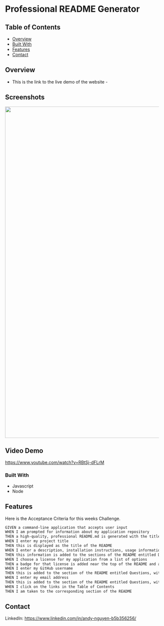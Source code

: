 # Professional README Generator

## Table of Contents

- [Overview](#overview)
- [Built With](#built-with)
- [Features](#features)
- [Contact](#contact)

## Overview


* This is the link to the live demo of the website - 

## Screenshots
<img width="1080" src="./images/codescreenshot.png">

## Video Demo
https://www.youtube.com/watch?v=RBtSj-dFLrM

### Built With

* Javascript
* Node

## Features

Here is the Acceptance Criteria for this weeks Challenge.

```md
GIVEN a command-line application that accepts user input
WHEN I am prompted for information about my application repository
THEN a high-quality, professional README.md is generated with the title of my project and sections entitled Description, Table of Contents, Installation, Usage, License, Contributing, Tests, and Questions
WHEN I enter my project title
THEN this is displayed as the title of the README
WHEN I enter a description, installation instructions, usage information, contribution guidelines, and test instructions
THEN this information is added to the sections of the README entitled Description, Installation, Usage, Contributing, and Tests
WHEN I choose a license for my application from a list of options
THEN a badge for that license is added near the top of the README and a notice is added to the section of the README entitled License that explains which license the application is covered under
WHEN I enter my GitHub username
THEN this is added to the section of the README entitled Questions, with a link to my GitHub profile
WHEN I enter my email address
THEN this is added to the section of the README entitled Questions, with instructions on how to reach me with additional questions
WHEN I click on the links in the Table of Contents
THEN I am taken to the corresponding section of the README
```

## Contact
LinkedIn: https://www.linkedin.com/in/andy-nguyen-b5b356256/
